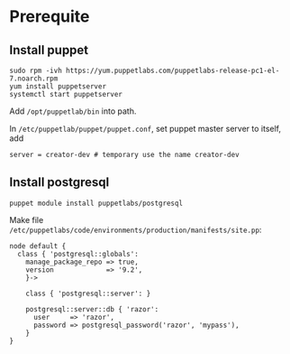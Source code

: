 # Prerequite

## Install puppet 
````
sudo rpm -ivh https://yum.puppetlabs.com/puppetlabs-release-pc1-el-7.noarch.rpm
yum install puppetserver
systemctl start puppetserver
````
Add `/opt/puppetlab/bin` into path.

In `/etc/puppetlab/puppet/puppet.conf`, set puppet master server to itself, add 
````
server = creator-dev # temporary use the name creator-dev
````

## Install postgresql
````
puppet module install puppetlabs/postgresql
````
Make file `/etc/puppetlabs/code/environments/production/manifests/site.pp`:
````
node default {
  class { 'postgresql::globals':
    manage_package_repo => true,
    version             => '9.2',
    }->

    class { 'postgresql::server': }

    postgresql::server::db { 'razor':
      user     => 'razor',
      password => postgresql_password('razor', 'mypass'),
    }    
}
````